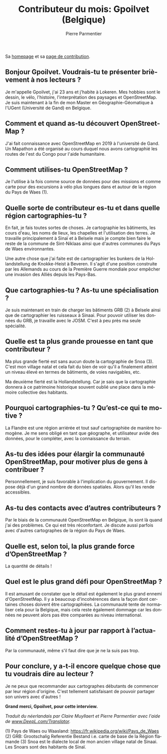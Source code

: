 ﻿---
title: "Contributeur du mois: Gpoilvet (Belgique)"
featured:
layout: post
category: motm
author: Pierre Parmentier
lang: fr
---

Sa [homepage](https://www.openstreetmap.org/user/Gpoilvet) et sa [page de contribution](https://hdyc.neis-one.org/?Gpoilvet).

## Bonjour Gpoilvet. Voudrais-tu te présenter brièvement à nos lecteurs ?

Je m'appelle Gpoilvet, j'ai 23 ans et j'habite à Lokeren. Mes hobbies sont le dessin, le vélo, l'histoire, l'interprétation des paysages et OpenStreetMap.
Je suis maintenant à la fin de mon Master en Géographie-Géomatique à l'UGent (Université de Gand) en Belgique.

## Comment et quand as-tu découvert OpenStreetMap ?

J'ai fait connaissance avec OpenStreetMap en 2019 à l'université de Gand. Un Mapathon a été organisé au cours duquel nous avons cartographié les routes de l'est du Congo pour l'aide humanitaire.

## Comment utilises-tu OpenStreetMap ?

Je l'utilise à la fois comme source de données pour des missions et comme carte pour des excursions à vélo plus longues dans et autour de la région du Pays de Waes (1).

## Quelle sorte de contributeur es-tu et dans quelle région cartographies-tu ?

En fait, je fais toutes sortes de choses. Je cartographie les bâtiments, les cours d'eau, les noms de lieux, les chapelles et l'utilisation des terres. Je travaille principalement à Sinaï et à Belsele mais je compte bien faire le reste de la commune de Sint-Niklaas ainsi que d'autres communes du Pays de Waes environnantes.

Une autre chose que j'ai faite est de cartographier les bunkers de la Hollandstellung de Knokke-Heist à Beveren. Il s'agit d'une position construite par les Allemands au cours de la Première Guerre mondiale pour empêcher une invasion des Alliés depuis les Pays-Bas.

## Que cartographies-tu ? As-tu une spécialisation ?

Je suis maintenant en train de charger les bâtiments GRB (2) à Belsele ainsi que de cartographier les ruisseaux à Sinaai. Pour pouvoir utiliser les données du GRB, je travaille avec le JOSM. C'est à peu près ma seule spécialité.

## Quelle est ta plus grande prouesse en tant que contributeur ?

Ma plus grande fierté est sans aucun doute la cartographie de Snoa (3). C'est mon village natal et cela fait du bien de voir qu'il a finalement atteint un niveau élevé en termes de bâtiments, de voies navigables, etc.

Ma deuxième fierté est la Hollandstellung. Car je sais que la cartographie donnera à ce patrimoine historique souvent oublié une place dans la mémoire collective des habitants.

## Pourquoi cartographies-tu ? Qu’est-ce qui te motive ?

La Flandre est une région arriérée et tout sauf cartographiée de manière homogène. Je me sens obligé en tant que géographe, et utilisateur avide des données, pour le compléter, avec la connaissance du terrain.

## As-tu des idées pour élargir la communauté OpenStreetMap, pour motiver plus de gens à contribuer ?

Personnellement, je suis favorable à l'implication du gouvernement. Il dispose déjà d'un grand nombre de données spatiales. Alors qu'il les rende accessibles.

## As-tu des contacts avec d’autres contributeurs ?

Par le biais de la communauté OpenStreetMap en Belgique, ils sont là quand j'ai des problèmes. Ce qui est très réconfortant. Je discute aussi parfois avec d'autres cartographes de la région du Pays de Waes.

## Quelle est, selon toi, la plus grande force d’OpenStreetMap ?

La quantité de détails !

## Quel est le plus grand défi pour OpenStreetMap ?

Il est amusant de constater que le détail est également le plus grand ennemi d'OpenStreetMap. Il y a beaucoup d'incohérences dans la façon dont certaines choses doivent être cartographiées. La communauté tente de normaliser cela pour la Belgique, mais cela reste également dommage car les données ne peuvent alors pas être comparées au niveau international.

## Comment restes-tu à jour par rapport à l’actualité d’OpenStreetMap ?

Par la communauté, même s'il faut dire que je ne la suis pas trop.

## Pour conclure, y a-t-il encore quelque chose que tu voudrais dire au lecteur ?

Je ne peux que recommander aux cartographes débutants de commencer par leur région d'origine. C'est tellement satisfaisant de pouvoir partager son univers avec d'autres !

**Grand merci, Gpoilvet, pour cette interview.**

*Traduit du néerlandais par Claire Muyllaert et Pierre Parmentier avec l'aide de www.DeepL.com/Translator.*

(1) Pays de Waes ou Waasland: https://fr.wikipedia.org/wiki/Pays_de_Waes
(2) GRB: Grootschalig Referentie Bestand i.e. carte de base de la Région flamande
(3) Snoa est le dialecte local de mon ancien village natal de Sinaai. Les Snoars sont des habitants de Sinaï.

